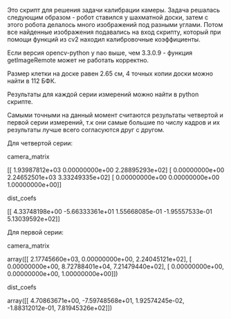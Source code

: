 Это скрипт для решения задачи калибрации камеры.
Задача решалась следующим образом - робот ставился у шахматной доски, затем с этого робота делалось много изображений под разными углами. Потом все найденные изображения подавались на вход скрипту, который при помощи функций из cv2 находил калибровочные коэффициенты.

Если версия opencv-python у nao выше, чем 3.3.0.9 - функция getImageRemote может не работать корректно.

Размер клетки на доске равен 2.65 см, 4 точных копии доски можно найти в 112 БФК.

Результаты для каждой серии измерений можно найти в python скрипте.

Самыми точными на данный момент считаются результаты четвертой и первой серии измерений, т.к они самые большие по числу кадров и их результаты лучше всего согласуются друг с другом.

Для четвертой серии:

camera_matrix

[[  1.93987812e+03   0.00000000e+00   2.28895293e+02]
 [  0.00000000e+00   2.24652501e+03   3.33249335e+02]
 [  0.00000000e+00   0.00000000e+00   1.00000000e+00]]
 
dist_coefs

[[  4.33748198e+00  -5.66333361e+01   1.55668085e-01  -1.95557533e-01
    5.13039592e+02]]

Для первой серии:

camera_matrix

 array([[  2.17745660e+03,   0.00000000e+00,   2.24045121e+02],
       [  0.00000000e+00,   8.72788401e+04,   7.21479440e+02],
       [  0.00000000e+00,   0.00000000e+00,   1.00000000e+00]])
       
dist_coefs

array([[  4.70863671e+00,  -7.59748568e+01,   1.92574245e-02,
         -1.88312012e-01,   7.81945326e+02]])
